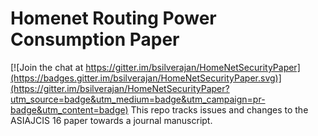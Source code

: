 # Homenet Routing Power Consumption Paper

[![Join the chat at https://gitter.im/bsilverajan/HomeNetSecurityPaper](https://badges.gitter.im/bsilverajan/HomeNetSecurityPaper.svg)](https://gitter.im/bsilverajan/HomeNetSecurityPaper?utm_source=badge&utm_medium=badge&utm_campaign=pr-badge&utm_content=badge)
This repo tracks issues and changes to the ASIAJCIS 16 paper towards a journal manuscript.


